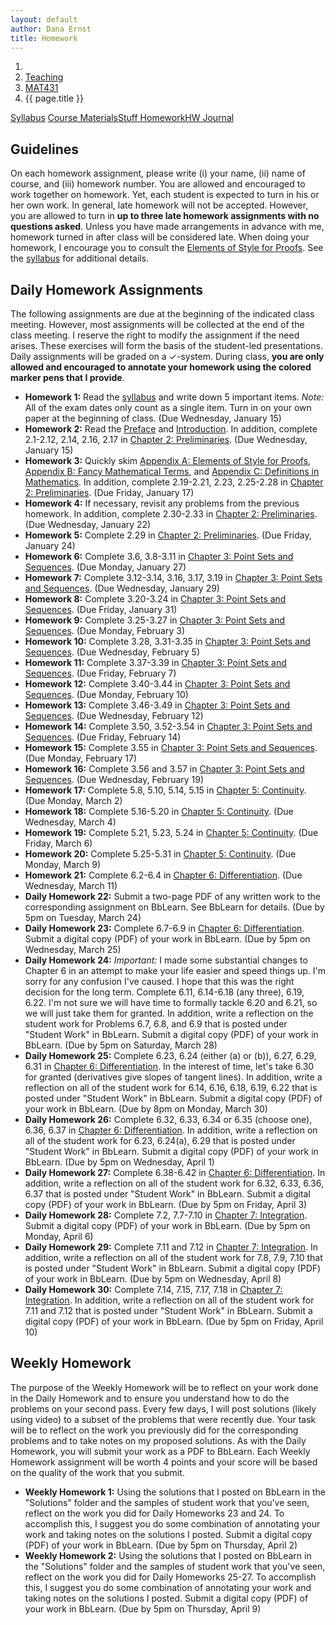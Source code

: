 ```yaml
---
layout: default
author: Dana Ernst
title: Homework
---
```


<ol class="breadcrumb">
  <li><a href="/"><i class="fa fa-home"></i></a></li>
  <li><a href="/teaching/">Teaching</a></li>
  <li><a href="/teaching/mat431s20">MAT431</a></li>
  <li class="active">{{ page.title }}</li>
</ol>

<div class="row">
<div class="col-xs-12">
<div class="btn-group btn-group-justified">
<a class="btn btn-default btn-success" href="{{site.baseurl}}/teaching/mat431s20/syllabus/">Syllabus</a>
<a class="btn btn-default btn-primary" href="{{site.baseurl}}/teaching/mat431s20/materials/">
<span class="hidden-xs">Course Materials</span><span class="visible-xs">Stuff</span>
</a>
<a class="btn btn-default btn-warning" href="{{site.baseurl}}/teaching/mat431s20/homework/">
<span class="hidden-xs">Homework</span><span class="visible-xs">HW</span>
</a>
<a class="btn btn-default btn-info" href="{{site.baseurl}}/teaching/mat431s20/journal/">Journal</a>
</div>
</div>
</div>

## Guidelines ##
On each homework assignment, please write (i) your name, (ii) name of course, and (iii) homework number. You are allowed and encouraged to work together on homework. Yet, each student is expected to turn in his or her own work. In general, late homework will not be accepted. However, you are allowed to turn in **up to three late homework assignments with no questions asked**. Unless you have made arrangements in advance with me, homework turned in after class will be considered late. When doing your homework, I encourage you to consult the [Elements of Style for Proofs]({{site.baseurl}}/teaching/ElementsOfStyle.pdf). See the [syllabus]({{site.baseurl}}/teaching/mat431s20/syllabus/) for additional details.

## Daily Homework Assignments ##
The following assignments are due at the beginning of the indicated class meeting. However, most assignments will be collected at the end of the class meeting.  I reserve the right to modify the assignment if the need arises.  These exercises will form the basis of the student-led presentations.  Daily assignments will be graded on a $\checkmark$-system.  During class, **you are only allowed and encouraged to annotate your homework using the colored marker pens that I provide**.

- **Homework 1:** Read the [syllabus]({{site.baseurl}}/teaching/mat431s20/syllabus/) and write down 5 important items.  *Note:*  All of the exam dates only count as a single item.  Turn in on your own paper at the beginning of class. (Due Wednesday, January 15)
- **Homework 2:** Read the [Preface]({{site.baseurl}}/teaching/mat431s20/Preface.pdf) and [Introduction]({{site.baseurl}}/teaching/mat431s20/Introduction.pdf). In addition, complete 2.1-2.12, 2.14, 2.16, 2.17 in [Chapter 2: Preliminaries]({{site.baseurl}}/teaching/mat431s20/Preliminaries.pdf). (Due Wednesday, January 15)
- **Homework 3:** Quickly skim [Appendix A: Elements of Style for Proofs]({{site.baseurl}}/teaching/mat320s20/ElementsOfStyle.pdf), [Appendix B: Fancy Mathematical Terms]({{site.baseurl}}/teaching/mat320s20/FancyMathematicalTerms.pdf), and [Appendix C: Definitions in Mathematics]({{site.baseurl}}/teaching/mat320s20/Definitions.pdf). In addition, complete 2.19-2.21, 2.23, 2.25-2.28 in [Chapter 2: Preliminaries]({{site.baseurl}}/teaching/mat431s20/Preliminaries.pdf). (Due Friday, January 17)
- **Homework 4:** If necessary, revisit any problems from the previous homework. In addition, complete 2.30-2.33 in [Chapter 2: Preliminaries]({{site.baseurl}}/teaching/mat431s20/Preliminaries.pdf). (Due Wednesday, January 22)
- **Homework 5:** Complete 2.29 in [Chapter 2: Preliminaries]({{site.baseurl}}/teaching/mat431s20/Preliminaries.pdf). (Due Friday, January 24)
- **Homework 6:** Complete 3.6, 3.8-3.11 in [Chapter 3: Point Sets and Sequences]({{site.baseurl}}/teaching/mat431s20/PointSetsSequences.pdf). (Due Monday, January 27)
- **Homework 7:** Complete 3.12-3.14, 3.16, 3.17, 3.19 in [Chapter 3: Point Sets and Sequences]({{site.baseurl}}/teaching/mat431s20/PointSetsSequences.pdf). (Due Wednesday, January 29)
- **Homework 8:** Complete 3.20-3.24 in [Chapter 3: Point Sets and Sequences]({{site.baseurl}}/teaching/mat431s20/PointSetsSequences.pdf). (Due Friday, January 31)
- **Homework 9:** Complete 3.25-3.27 in [Chapter 3: Point Sets and Sequences]({{site.baseurl}}/teaching/mat431s20/PointSetsSequences.pdf). (Due Monday, February 3)
- **Homework 10:** Complete 3.28, 3.31-3.35 in [Chapter 3: Point Sets and Sequences]({{site.baseurl}}/teaching/mat431s20/PointSetsSequences.pdf). (Due Wednesday, February 5)
- **Homework 11:** Complete 3.37-3.39 in [Chapter 3: Point Sets and Sequences]({{site.baseurl}}/teaching/mat431s20/PointSetsSequences.pdf). (Due Friday, February 7)
- **Homework 12:** Complete 3.40-3.44 in [Chapter 3: Point Sets and Sequences]({{site.baseurl}}/teaching/mat431s20/PointSetsSequences.pdf). (Due Monday, February 10)
- **Homework 13:** Complete 3.46-3.49 in [Chapter 3: Point Sets and Sequences]({{site.baseurl}}/teaching/mat431s20/PointSetsSequences.pdf). (Due Wednesday, February 12)
- **Homework 14:** Complete 3.50, 3.52-3.54 in [Chapter 3: Point Sets and Sequences]({{site.baseurl}}/teaching/mat431s20/PointSetsSequences.pdf). (Due Friday, February 14)
- **Homework 15:** Complete 3.55 in [Chapter 3: Point Sets and Sequences]({{site.baseurl}}/teaching/mat431s20/PointSetsSequences.pdf). (Due Monday, February 17)
- **Homework 16:** Complete 3.56 and 3.57 in [Chapter 3: Point Sets and Sequences]({{site.baseurl}}/teaching/mat431s20/PointSetsSequences.pdf). (Due Wednesday, February 19)
- **Homework 17:** Complete 5.8, 5.10, 5.14, 5.15 in [Chapter 5: Continuity]({{site.baseurl}}/teaching/mat431s20/Continuity.pdf). (Due Monday, March 2)
- **Homework 18:** Complete 5.16-5.20 in [Chapter 5: Continuity]({{site.baseurl}}/teaching/mat431s20/Continuity.pdf). (Due Wednesday, March 4)
- **Homework 19:** Complete 5.21, 5.23, 5.24 in [Chapter 5: Continuity]({{site.baseurl}}/teaching/mat431s20/Continuity.pdf). (Due Friday, March 6)
- **Homework 20:** Complete 5.25-5.31 in [Chapter 5: Continuity]({{site.baseurl}}/teaching/mat431s20/Continuity.pdf). (Due Monday, March 9)
- **Homework 21:** Complete 6.2-6.4 in [Chapter 6: Differentiation]({{site.baseurl}}/teaching/mat431s20/Differentiation.pdf). (Due Wednesday, March 11)
- **Daily Homework 22:** Submit a two-page PDF of any written work to the corresponding assignment on BbLearn. See BbLearn for details. (Due by 5pm on Tuesday, March 24)
- **Daily Homework 23:** Complete 6.7-6.9 in [Chapter 6: Differentiation]({{site.baseurl}}/teaching/mat431s20/Differentiation.pdf). Submit a digital copy (PDF) of your work in BbLearn. (Due by 5pm on Wednesday, March 25)
- **Daily Homework 24:** *Important:* I made some substantial changes to Chapter 6 in an attempt to make your life easier and speed things up. I'm sorry for any confusion I've caused. I hope that this was the right decision for the long term. Complete 6.11, 6.14-6.18 (any three), 6.19, 6.22. I'm not sure we will have time to formally tackle 6.20 and 6.21, so we will just take them for granted. In addition, write a reflection on the student work for Problems 6.7, 6.8, and 6.9 that is posted under "Student Work" in BbLearn. Submit a digital copy (PDF) of your work in BbLearn. (Due by 5pm on Saturday, March 28)
- **Daily Homework 25:** Complete 6.23, 6.24 (either (a) or (b)), 6.27, 6.29, 6.31 in [Chapter 6: Differentiation]({{site.baseurl}}/teaching/mat431s20/Differentiation.pdf). In the interest of time, let's take 6.30 for granted (derivatives give slopes of tangent lines). In addition, write a reflection on all of the student work for 6.14, 6.16, 6.18, 6.19, 6.22 that is posted under "Student Work" in BbLearn. Submit a digital copy (PDF) of your work in BbLearn. (Due by 8pm on Monday, March 30)
- **Daily Homework 26:** Complete 6.32, 6.33, 6.34 or 6.35 (choose one), 6.36, 6.37 in [Chapter 6: Differentiation]({{site.baseurl}}/teaching/mat431s20/Differentiation.pdf). In addition, write a reflection on all of the student work for 6.23, 6.24(a), 6.29 that is posted under "Student Work" in BbLearn. Submit a digital copy (PDF) of your work in BbLearn. (Due by 5pm on Wednesday, April 1)
- **Daily Homework 27:** Complete 6.38-6.42 in [Chapter 6: Differentiation]({{site.baseurl}}/teaching/mat431s20/Differentiation.pdf). In addition, write a reflection on all of the student work for 6.32, 6.33, 6.36, 6.37 that is posted under "Student Work" in BbLearn. Submit a digital copy (PDF) of your work in BbLearn. (Due by 5pm on Friday, April 3)
- **Daily Homework 28:** Complete 7.2, 7.7-7.10 in [Chapter 7: Integration]({{site.baseurl}}/teaching/mat431s20/Integration.pdf). Submit a digital copy (PDF) of your work in BbLearn. (Due by 5pm on Monday, April 6)
- **Daily Homework 29:** Complete 7.11 and 7.12 in [Chapter 7: Integration]({{site.baseurl}}/teaching/mat431s20/Integration.pdf). In addition, write a reflection on all of the student work for 7.8, 7.9, 7.10 that is posted under "Student Work" in BbLearn. Submit a digital copy (PDF) of your work in BbLearn. (Due by 5pm on Wednesday, April 8)
- **Daily Homework 30:** Complete 7.14, 7.15, 7.17, 7.18 in [Chapter 7: Integration]({{site.baseurl}}/teaching/mat431s20/Integration.pdf). In addition, write a reflection on all of the student work for 7.11 and 7.12 that is posted under "Student Work" in BbLearn. Submit a digital copy (PDF) of your work in BbLearn. (Due by 5pm on Friday, April 10)

## Weekly Homework ##
The purpose of the Weekly Homework will be to reflect on your work done in the Daily Homework and to ensure you understand how to do the problems on your second pass. Every few days, I will post solutions (likely using video) to a subset of the problems that were recently due. Your task will be to reflect on the work you previously did for the corresponding problems and to take notes on my proposed solutions. As with the Daily Homework, you will submit your work as a PDF to BbLearn. Each Weekly Homework assignment will be worth 4 points and your score will be based on the quality of the work that you submit.

- **Weekly Homework 1:** Using the solutions that I posted on BbLearn in the "Solutions" folder and the samples of student work that you've seen, reflect on the work you did for Daily Homeworks 23 and 24. To accomplish this, I suggest you do some combination of annotating your work and taking notes on the solutions I posted. Submit a digital copy (PDF) of your work in BbLearn.  (Due by 5pm on Thursday, April 2)
- **Weekly Homework 2:** Using the solutions that I posted on BbLearn in the "Solutions" folder and the samples of student work that you've seen, reflect on the work you did for Daily Homeworks 25-27. To accomplish this, I suggest you do some combination of annotating your work and taking notes on the solutions I posted. Submit a digital copy (PDF) of your work in BbLearn.  (Due by 5pm on Thursday, April 9)
